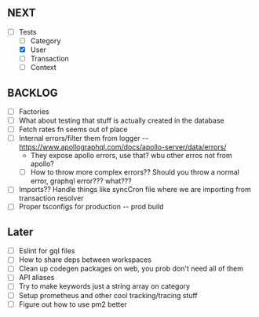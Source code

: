 ## NEXT

-   [ ] Tests
    -   [ ] Category
    -   [x] User
    -   [ ] Transaction
    -   [ ] Context

## BACKLOG

-   [ ] Factories
-   [ ] What about testing that stuff is actually created in the database
-   [ ] Fetch rates fn seems out of place
-   [ ] Internal errors/filter them from logger -- https://www.apollographql.com/docs/apollo-server/data/errors/
    -   They expose apollo errors, use that? wbu other erros not from apollo?
    -   [ ] How to throw more complex errors?? Should you throw a normal error, graphql error??? what???
-   [ ] Imports?? Handle things like syncCron file where we are importing from transaction resolver
-   [ ] Proper tsconfigs for production -- prod build

## Later

-   [ ] Eslint for gql files
-   [ ] How to share deps between workspaces
-   [ ] Clean up codegen packages on web, you prob don't need all of them
-   [ ] API aliases
-   [ ] Try to make keywords just a string array on category
-   [ ] Setup prometheus and other cool tracking/tracing stuff
-   [ ] Figure out how to use pm2 better
